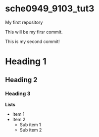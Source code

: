 # sche0949_9103_tut3
My first repository

This will be my firsr commit.

This is my second commit!

# Heading 1
## Heading 2
### Heading 3

**Lists**

- Item 1
- Item 2
    - Sub item 1
    - Sub item 2